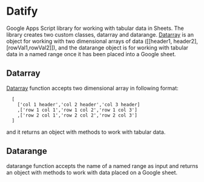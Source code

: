 # Datify
Google Apps Script library for working with tabular data in Sheets. The library creates two custom classes, datarray and datarange. [Datarray](https://github.com/BryanJacques/Datify/blob/main/Datarray.md) is an object for working with two dimensional arrays of data ([[header1, header2],[rowVal1,rowVal2]]), and the datarange object is for working with tabular data in a named range once it has been placed into a Google sheet.

## Datarray

[Datarray](https://github.com/BryanJacques/Datify/blob/main/Datarray.md) function accepts two dimensional array in following format:
```
  [
    ['col 1 header','col 2 header','col 3 header]
    ,['row 1 col 1','row 1 col 2','row 1 col 3']
    ,['row 2 col 1','row 2 col 2','row 2 col 3']
  ]
```
and it returns an object with methods to work with tabular data.

## Datarange

datarange function accepts the name of a named range as input and returns an object with methods to work with data placed on a Google sheet.


